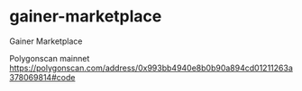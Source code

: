 # gainer-marketplace
Gainer Marketplace

Polygonscan mainnet
https://polygonscan.com/address/0x993bb4940e8b0b90a894cd01211263a378069814#code

